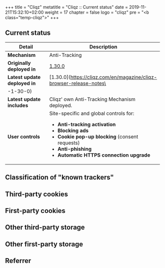 +++
title = "Cliqz"
metatitle = "Cliqz :: Current status"
date = 2019-11-21T15:32:10+02:00
weight = 17
chapter = false
logo = "cliqz"
pre = "<b class=\"temp-cliqz\"></b>"
+++
## Current status

| Detail                          | Description                                                  |
| ----------------------------- | ------------------------------------------------------------ |
| **Mechanism**                 | Anti-Tracking                                                    |
| **Originally deployed in**    | [1.30.0](https://cliqz.com/en/magazine/cliqz-browser-release-notes-1-30-0)                                                      |
| **Latest update deployed in** | [1.30.0](https://cliqz.com/en/magazine/cliqz-browser-release-notes\
-1-30-0)                         |
| **Latest update includes**    | Cliqz' own Anti-Tracking Mechanism deployed. |
| **User controls**             | Site-specific and global controls for: <ul><li>**Anti-tracking activation**</li><li>**Blocking ads**</li><li>**Cookie pop-up blocking** (consent requests)</li><li>**Anti-phishing**</li><li>**Automatic HTTPS connection upgrade**</li> |

## Classification of "known trackers"

## Third-party cookies

## First-party cookies

## Other third-party storage

## Other first-party storage

## Referrer